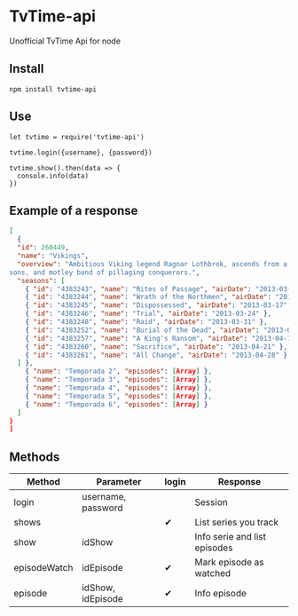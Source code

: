 TvTime-api
==========

Unofficial TvTime Api for node

Install
--------
```
npm install tvtime-api
```

Use
---
```
let tvtime = require('tvtime-api')

tvtime.login({username}, {password})

tvtime.show().then(data => {
  console.info(data)
})
```

Example of a response
---------------------
```json
[
  {
  "id": 260449,
  "name": "Vikings",
  "overview": "Ambitious Viking legend Ragnar Lothbrok, ascends from a young warrior to the King of the Viking tribes with the help of his shieldmaiden Lagertha, jealous brother Rollo, fearless
sons, and motley band of pillaging conquerors.",
  "seasons": [
    { "id": "4383243", "name": "Rites of Passage", "airDate": "2013-03-03" },
    { "id": "4383244", "name": "Wrath of the Northmen", "airDate": "2013-03-10" },
    { "id": "4383245", "name": "Dispossessed", "airDate": "2013-03-17" },
    { "id": "4383246", "name": "Trial", "airDate": "2013-03-24" },
    { "id": "4383248", "name": "Raid", "airDate": "2013-03-31" },
    { "id": "4383252", "name": "Burial of the Dead", "airDate": "2013-04-07" },
    { "id": "4383257", "name": "A King's Ransom", "airDate": "2013-04-14" },
    { "id": "4383260", "name": "Sacrifice", "airDate": "2013-04-21" },
    { "id": "4383261", "name": "All Change", "airDate": "2013-04-28" }
  ] },
    { "name": "Temporada 2", "episodes": [Array] },
    { "name": "Temporada 3", "episodes": [Array] },
    { "name": "Temporada 4", "episodes": [Array] },
    { "name": "Temporada 5", "episodes": [Array] },
    { "name": "Temporada 6", "episodes": [Array] }
  ]
}
]
```

Methods
-------
| Method | Parameter | login |Response |
| --- | --- | --- | --- |
| login | username, password | | Session |
| shows | | ✔ | List series you track |
| show | idShow | | Info serie and list episodes |
| episodeWatch | idEpisode | ✔ | Mark episode as watched |
| episode | idShow, idEpisode | ✔ | Info episode |
